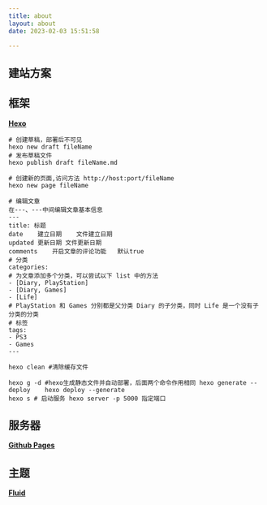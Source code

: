 ```yaml
---
title: about
layout: about
date: 2023-02-03 15:51:58

---
```


## 建站方案

## 框架

[**Hexo**](https://hexo.io/zh-cn/)

````shell
# 创建草稿，部署后不可见
hexo new draft fileName
# 发布草稿文件
hexo publish draft fileName.md

# 创建新的页面,访问方法 http://host:port/fileName
hexo new page fileName

# 编辑文章
在---、---中间编辑文章基本信息
---
title: 标题
date	建立日期	文件建立日期
updated	更新日期 文件更新日期
comments	开启文章的评论功能	默认true
# 分类
categories:
# 为文章添加多个分类，可以尝试以下 list 中的方法
- [Diary, PlayStation]
- [Diary, Games]
- [Life]
# PlayStation 和 Games 分别都是父分类 Diary 的子分类，同时 Life 是一个没有子分类的分类
# 标签
tags:
- PS3
- Games
---

hexo clean #清除缓存文件

hexo g -d #hexo生成静态文件并自动部署，后面两个命令作用相同 hexo generate --deploy    hexo deploy --generate
hexo s # 启动服务 hexo server -p 5000 指定端口
````

## 服务器

[**Github Pages**](https://pages.github.com/)

## 主题

[**Fluid**](https://hexo.fluid-dev.com/docs/start/#%E6%8C%87%E5%AE%9A%E4%B8%BB%E9%A2%98)







